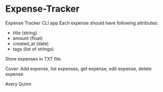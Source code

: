 # Expense-Tracker
Expense Tracker CLI app
Each expense should have following attributes:
* title (string)
* amount (float)
* created_at (date)
* tags (list of strings)

Store expenses in TXT file.

Cover: Add expense, list expenses, get expense, edit expense, delete expense  

Avery Quinn